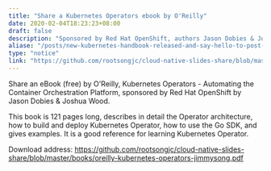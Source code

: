 ```yaml
---
title: "Share a Kubernetes Operators ebook by O'Reilly"
date: 2020-02-04T18:23:23+08:00
draft: false
description: "Sponsored by Red Hat OpenShift, authors Jason Dobies & Joshua Wood."
aliase: "/posts/new-kubernetes-handbook-released-and-say-hello-to-post-kubernetes-era"
type: "notice"
link: "https://github.com/rootsongjc/cloud-native-slides-share/blob/master/books/oreilly-kubernetes-operators-jimmysong.pdf"
---
```


Share an eBook (free) by O'Reilly, Kubernetes Operators - Automating the Container Orchestration Platform, sponsored by Red Hat OpenShift by Jason Dobies & Joshua Wood.

This book is 121 pages long, describes in detail the Operator architecture, how to build and deploy Kubernetes Operator, how to use the Go SDK, and gives examples. It is a good reference for learning Kubernetes Operator.

Download address: https://github.com/rootsongjc/cloud-native-slides-share/blob/master/books/oreilly-kubernetes-operators-jimmysong.pdf

